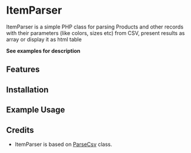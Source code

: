# ItemParser

ItemParser is a simple PHP class for parsing Products and other records 
with their parameters (like colors, sizes etc) from CSV, present results as array 
or display it as html table 


**See examples for description**

## Features



## Installation



## Example Usage



## Credits

* ItemParser is based on [ParseCsv][] class.

[ParseCsv]: https://github.com/parsecsv/parsecsv-for-php
